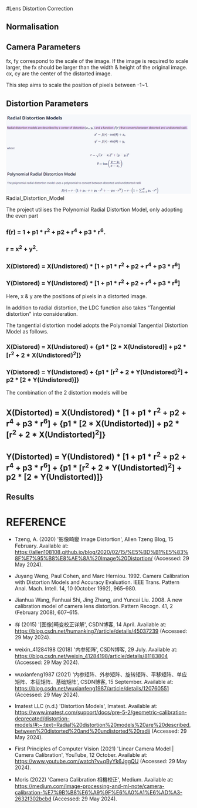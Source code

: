 #Lens Distortion Correction

## Normalisation

## Camera Parameters
fx, fy correspond to the scale of the image. If the image is required to scale larger, the fx should be larger than the width & height of the original image.
cx, cy are the center of the distorted image.

This step aims to scale the position of pixels between -1~1.

## Distortion Parameters
<img src = "Radial_Distortion_Model.png"> Radial_Distortion_Model <img>

The project utilises the Polynomial Radial Distortion Model, only adopting the even part 

### f(r) = 1 + p1 * r<sup>2</sup> + p2 + r<sup>4</sup> + p3 * r<sup>6</sup>. 
### r = x<sup>2</sup> + y<sup>2</sup>.

### X(Distored) = X(Undistored) * [1 + p1 * r<sup>2</sup> + p2 + r<sup>4</sup> + p3 * r<sup>6</sup>]
### Y(Distored) = Y(Undistored) * [1 + p1 * r<sup>2</sup> + p2 + r<sup>4</sup> + p3 * r<sup>6</sup>]

Here, x & y are the positions of pixels in a distorted image.

In addition to radial distortion, the LDC function also takes "Tangential distortion" into consideration.

The tangential distortion model adopts the Polynomial Tangential Distortion Model as follows.

### X(Distored) = X(Undistored) + {p1 * [2 * X(Undistored)] + p2 * [r<sup>2</sup> + 2 * X(Undistored)<sup>2</sup>]}
### Y(Distored) = Y(Undistored) + {p1 * [r<sup>2</sup> + 2 * Y(Undistored)<sup>2</sup>] + p2 * [2 * Y(Undistored)]}

The combination of the 2 distortion models will be 
## X(Distorted) = X(Undistored) * [1 + p1 * r<sup>2</sup> + p2 + r<sup>4</sup> + p3 * r<sup>6</sup>] + {p1 * [2 * X(Undistorted)] + p2 * [r<sup>2</sup> + 2 * X(Undistorted)<sup>2</sup>]}
## Y(Distorted) = Y(Undistored) * [1 + p1 * r<sup>2</sup> + p2 + r<sup>4</sup> + p3 * r<sup>6</sup>] + {p1 * [r<sup>2</sup> + 2 * Y(Undistorted)<sup>2</sup>] + p2 * [2 * Y(Undistorted)]}

## Results


# REFERENCE
- Tzeng, A. (2020) '影像畸變 Image Distortion', Allen Tzeng Blog, 15 February. Available at: https://allen108108.github.io/blog/2020/02/15/%E5%BD%B1%E5%83%8F%E7%95%B8%E8%AE%8A%20Image%20Distortion/ (Accessed: 29 May 2024).

- Juyang Weng, Paul Cohen, and Marc Herniou. 1992. Camera Calibration with Distortion Models and Accuracy Evaluation. IEEE Trans. Pattern Anal. Mach. Intell. 14, 10 (October 1992), 965–980.

- Jianhua Wang, Fanhuai Shi, Jing Zhang, and Yuncai Liu. 2008. A new calibration model of camera lens distortion. Pattern Recogn. 41, 2 (February 2008), 607–615.

- 祥 (2015) '[图像]畸变校正详解', CSDN博客, 14 April. Available at: https://blog.csdn.net/humanking7/article/details/45037239 (Accessed: 29 May 2024).

- weixin_41284198 (2018) '内参矩阵', CSDN博客, 29 July. Available at: https://blog.csdn.net/weixin_41284198/article/details/81183804 (Accessed: 29 May 2024).

- wuxianfeng1987 (2021) '内参矩阵、外参矩阵、旋转矩阵、平移矩阵、单应矩阵、本征矩阵、基础矩阵', CSDN博客, 15 September. Available at: https://blog.csdn.net/wuxianfeng1987/article/details/120760551 (Accessed: 29 May 2024).

- Imatest LLC (n.d.) 'Distortion Models', Imatest. Available at: https://www.imatest.com/support/docs/pre-5-2/geometric-calibration-deprecated/distortion-models/#:~:text=Radial%20distortion%20models%20are%20described,between%20distorted%20and%20undistorted%20radii (Accessed: 29 May 2024).

- First Principles of Computer Vision (2021) 'Linear Camera Model | Camera Calibration', YouTube, 12 October. Available at: https://www.youtube.com/watch?v=qByYk6JggQU (Accessed: 29 May 2024).

- Moris (2022) 'Camera Calibration 相機校正', Medium. Available at: https://medium.com/image-processing-and-ml-note/camera-calibration-%E7%9B%B8%E6%A9%9F%E6%A0%A1%E6%AD%A3-2632f302bcbd (Accessed: 29 May 2024).
